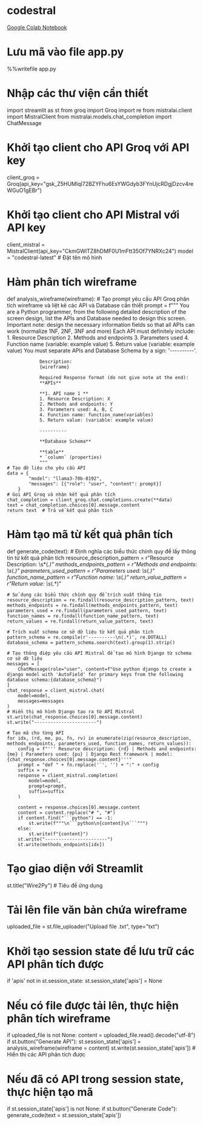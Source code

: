 # codestral
[Google Colab Notebook]([https://colab.research.google.com/drive/your_colab_notebook_id](https://colab.research.google.com/drive/12470d_bErDyrp0m8cuz0BODtYySc7zUJ?usp=sharing))

# Lưu mã vào file app.py
%%writefile app.py

# Nhập các thư viện cần thiết
import streamlit as st
from groq import Groq
import re
from mistralai.client import MistralClient
from mistralai.models.chat_completion import ChatMessage

# Khởi tạo client cho API Groq với API key
client_groq = Groq(api_key="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")

# Khởi tạo client cho API Mistral với API key
client_mistral = MistralClient(api_key="CkmGWlTZ8hDMF0U1mFtt35Of7YNRXc24")
model = "codestral-latest"  # Đặt tên mô hình

# Hàm phân tích wireframe
def analysis_wireframe(wireframe):
    # Tạo prompt yêu cầu API Groq phân tích wireframe và liệt kê các API và Database cần thiết
    prompt = f"""
                You are a Python programmer, from the following detailed description of the screen design, list the APIs and Database needed to design this screen.
                Important note: design the necessary information fields so that all APIs can work (normalize 1NF, 2NF, 3NF and more)
                Each API must definitely include:
                1. Resource Description
                2. Methods and endpoints
                3. Parameters used
                4. Function name (variable: example value)
                5. Return value (variable: example value)
                You must separate APIs and Database Schema by a sign: '----------'.

                Description:
                {wireframe}

                Required Response format (do not give note at the end):
                **APIs**

                **1. API name 1 **
                1. Resource Description: X
                2. Methods and endpoints: Y
                3. Parameters used: A, B, C
                4. Function name: function_name(variables)
                5. Return value: (variable: example value)

                ----------

                **Database Schema**

                **table**
                * `column` (properties)
                """
    # Tạo dữ liệu cho yêu cầu API
    data = {
            "model": "llama3-70b-8192",
            "messages": [{"role": "user", "content": prompt}]
        }
    # Gọi API Groq và nhận kết quả phân tích
    chat_completion = client_groq.chat.completions.create(**data)
    text = chat_completion.choices[0].message.content
    return text  # Trả về kết quả phân tích

# Hàm tạo mã từ kết quả phân tích
def generate_code(text):
    # Định nghĩa các biểu thức chính quy để lấy thông tin từ kết quả phân tích
    resource_description_pattern = r"Resource Description: \s*(.*)"
    methods_endpoints_pattern = r"Methods and endpoints: \s*(.*)"
    parameters_used_pattern = r"Parameters used: \s*(.*)"
    function_name_pattern = r"Function name: \s*(.*)"
    return_value_pattern = r"Return value: \s*(.*)"

    # Sử dụng các biểu thức chính quy để trích xuất thông tin
    resource_description = re.findall(resource_description_pattern, text)
    methods_endpoints = re.findall(methods_endpoints_pattern, text)
    parameters_used = re.findall(parameters_used_pattern, text)
    function_names = re.findall(function_name_pattern, text)
    return_values = re.findall(return_value_pattern, text)

    # Trích xuất schema cơ sở dữ liệu từ kết quả phân tích
    pattern_schema = re.compile(r'----------\n(.*)', re.DOTALL)
    database_schema = pattern_schema.search(text).group(1).strip()

    # Tạo thông điệp yêu cầu API Mistral để tạo mô hình Django từ schema cơ sở dữ liệu
    messages = [
        ChatMessage(role="user", content=f"Use python django to create a django model with 'AutoField' for primary keys from the following database schema:{database_schema}")
    ]
    chat_response = client_mistral.chat(
        model=model,
        messages=messages
    )
    # Hiển thị mô hình Django tạo ra từ API Mistral
    st.write(chat_response.choices[0].message.content)
    st.write("-----------------------")

    # Tạo mã cho từng API
    for idx, (rd, me, pu, fn, rv) in enumerate(zip(resource_description, methods_endpoints, parameters_used, function_names, return_values)):
        config = f"''' Resource description: {rd} | Methods and endpoints: {me} | Parameters used: {pu} | Django Rest framework | model: {chat_response.choices[0].message.content}'''"
        prompt = "def " + fn.replace('`', '') + ":" + config
        suffix = rv
        response = client_mistral.completion(
            model=model,
            prompt=prompt,
            suffix=suffix
        )

        content = response.choices[0].message.content
        content = content.replace("# ", "#")
        if content.find("```python") == -1:
            st.write(f"""\n```python\n{content}\n```""")
        else:
            st.write(f"{content}")
        st.write("-----------------------")
        st.write(methods_endpoints[idx])

# Tạo giao diện với Streamlit
st.title("Wire2Py")  # Tiêu đề ứng dụng

# Tải lên file văn bản chứa wireframe
uploaded_file = st.file_uploader("Upload file .txt", type="txt")

# Khởi tạo session state để lưu trữ các API phân tích được
if 'apis' not in st.session_state:
    st.session_state['apis'] = None

# Nếu có file được tải lên, thực hiện phân tích wireframe
if uploaded_file is not None:
    content = uploaded_file.read().decode("utf-8")
    if st.button("Generate API"):
        st.session_state['apis'] = analysis_wireframe(wireframe = content)
        st.write(st.session_state['apis'])  # Hiển thị các API phân tích được

# Nếu đã có API trong session state, thực hiện tạo mã
if st.session_state['apis'] is not None:
    if st.button("Generate Code"):
        generate_code(text = st.session_state['apis'])
